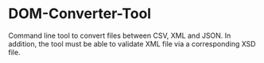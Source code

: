 # DOM-Converter-Tool
Command line tool to convert files between CSV, XML and JSON. In addition, the tool must be able to validate XML file via a corresponding XSD file.
